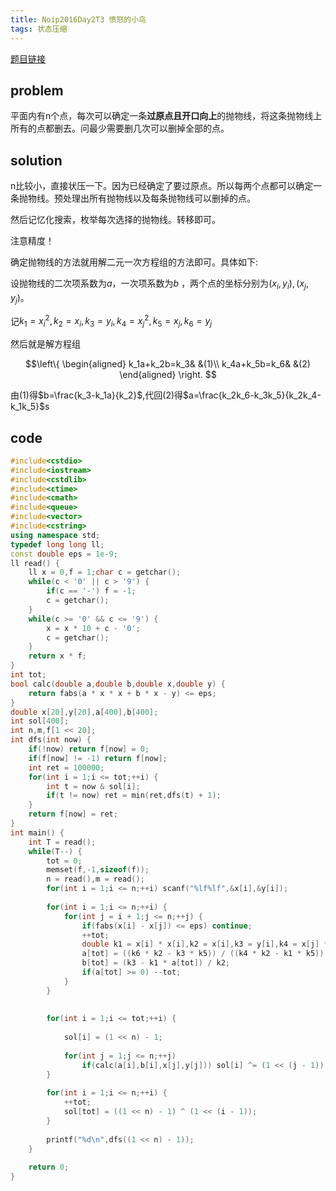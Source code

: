 ```yaml
---
title: Noip2016Day2T3 愤怒的小鸟
tags: 状态压缩
---
```


[题目链接](https://www.luogu.org/problem/P2831)

## problem

平面内有n个点，每次可以确定一条**过原点且开口向上**的抛物线，将这条抛物线上所有的点都删去。问最少需要删几次可以删掉全部的点。

## solution

n比较小，直接状压一下。因为已经确定了要过原点。所以每两个点都可以确定一条抛物线。预处理出所有抛物线以及每条抛物线可以删掉的点。

然后记忆化搜索，枚举每次选择的抛物线。转移即可。

注意精度！

确定抛物线的方法就用解二元一次方程组的方法即可。具体如下:

设抛物线的二次项系数为$a$，一次项系数为$b$ ，两个点的坐标分别为$(x_i,y_i),(x_j,y_j)$。

记$k_1=x_i^2,k_2=x_i,k_3=y_i,k_4=x_j^2,k_5=x_j,k_6=y_j$

然后就是解方程组

$$\left\{
\begin{aligned}
k_1a+k_2b=k_3& &(1)\\
k_4a+k_5b=k_6& &(2)
\end{aligned}
\right.
$$

由$(1)$得$b=\frac{k_3-k_1a}{k_2}$,代回$(2)$得$a=\frac{k_2k_6-k_3k_5}{k_2k_4-k_1k_5}$s
## code

```cpp
#include<cstdio>
#include<iostream>
#include<cstdlib>
#include<ctime>
#include<cmath>
#include<queue>
#include<vector>
#include<cstring>
using namespace std;
typedef long long ll;
const double eps = 1e-9;
ll read() {
	ll x = 0,f = 1;char c = getchar();
	while(c < '0' || c > '9') {
		if(c == '-') f = -1;
		c = getchar();
	}
	while(c >= '0' && c <= '9') {
		x = x * 10 + c - '0';
		c = getchar();
	}
	return x * f;
}
int tot;
bool calc(double a,double b,double x,double y) {
	return fabs(a * x * x + b * x - y) <= eps;
}
double x[20],y[20],a[400],b[400];
int sol[400];
int n,m,f[1 << 20];
int dfs(int now) {
	if(!now) return f[now] = 0;
	if(f[now] != -1) return f[now];
	int ret = 100000;
	for(int i = 1;i <= tot;++i) {
		int t = now & sol[i];
		if(t != now) ret = min(ret,dfs(t) + 1);
	}
	return f[now] = ret;
}
int main() {
	int T = read();
	while(T--) {
		tot = 0;
		memset(f,-1,sizeof(f));
		n = read(),m = read();
		for(int i = 1;i <= n;++i) scanf("%lf%lf",&x[i],&y[i]);
		
		for(int i = 1;i <= n;++i) {
			for(int j = i + 1;j <= n;++j) {
				if(fabs(x[i] - x[j]) <= eps) continue;
				++tot;
				double k1 = x[i] * x[i],k2 = x[i],k3 = y[i],k4 = x[j] * x[j],k5 = x[j],k6 = y[j];
				a[tot] = ((k6 * k2 - k3 * k5)) / ((k4 * k2 - k1 * k5));
				b[tot] = (k3 - k1 * a[tot]) / k2;
				if(a[tot] >= 0) --tot;
			}
		}
		
		
		for(int i = 1;i <= tot;++i) {
			
			sol[i] = (1 << n) - 1;
			
			for(int j = 1;j <= n;++j) 
				if(calc(a[i],b[i],x[j],y[j])) sol[i] ^= (1 << (j - 1));	
		}
		
		for(int i = 1;i <= n;++i) {
			++tot;
			sol[tot] = ((1 << n) - 1) ^ (1 << (i - 1));
		}
		
		printf("%d\n",dfs((1 << n) - 1));
	}
	
	return 0;
}

```
